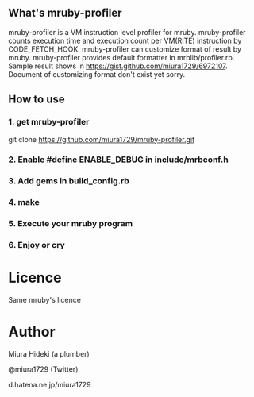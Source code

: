 ## What's mruby-profiler

mruby-profiler is a VM instruction level profiler for mruby. mruby-profiler
counts execution time and execution count per VM(RITE) instruction
by CODE_FETCH_HOOK.
mruby-profiler can customize format of result by mruby. mruby-profiler provides default formatter in mrblib/profiler.rb. Sample result shows in https://gist.github.com/miura1729/6972107. Document of customizing format don't exist yet sorry.

## How to use

### 1. get mruby-profiler
  git clone https://github.com/miura1729/mruby-profiler.git

### 2. Enable #define ENABLE_DEBUG in include/mrbconf.h

### 3. Add gems in build_config.rb

### 4. make

### 5. Execute your mruby program

### 6. Enjoy or cry

# Licence
 Same mruby's licence

# Author

 Miura Hideki (a plumber)

 @miura1729 (Twitter)

 d.hatena.ne.jp/miura1729
